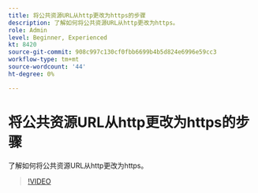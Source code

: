 ```yaml
---
title: 将公共资源URL从http更改为https的步骤
description: 了解如何将公共资源URL从http更改为https。
role: Admin
level: Beginner, Experienced
kt: 8420
source-git-commit: 908c997c130cf0fbb6699b4b5d824e6996e59cc3
workflow-type: tm+mt
source-wordcount: '44'
ht-degree: 0%

---
```



# 将公共资源URL从http更改为https的步骤

了解如何将公共资源URL从http更改为https。

>[!VIDEO](https://video.tv.adobe.com/v/335973?quality=12)
